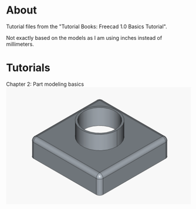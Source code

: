 # About
Tutorial files from the "Tutorial Books: Freecad 1.0 Basics Tutorial".

Not exactly based on the models as I am using inches instead of millimeters.

# Tutorials
Chapter 2: Part modeling basics
![Chapter 2 - first](https://github.com/mkinney/freecad_basics_tutorial/blob/main/chapter2_tutorial1.png)
